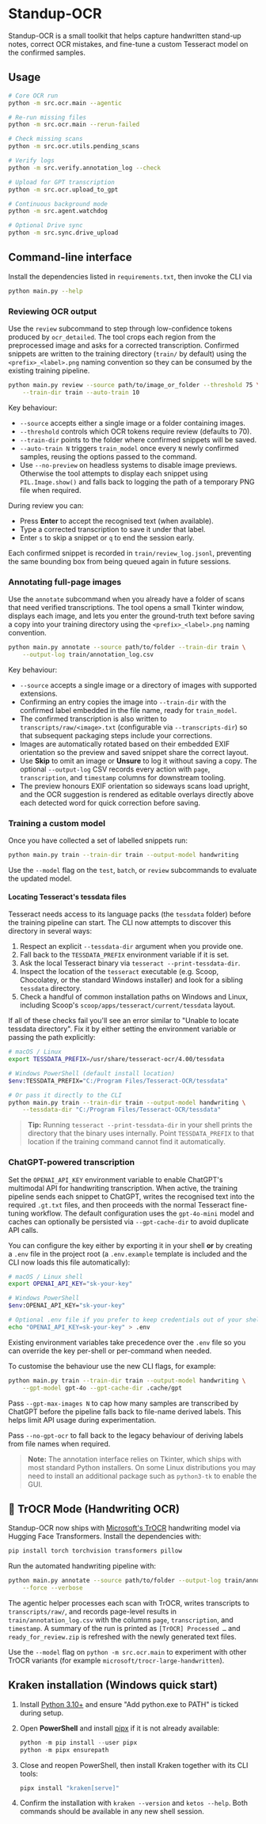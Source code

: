 # Standup-OCR

Standup-OCR is a small toolkit that helps capture handwritten stand-up notes,
correct OCR mistakes, and fine-tune a custom Tesseract model on the confirmed
samples.

## Usage

```bash
# Core OCR run
python -m src.ocr.main --agentic

# Re-run missing files
python -m src.ocr.main --rerun-failed

# Check missing scans
python -m src.ocr.utils.pending_scans

# Verify logs
python -m src.verify.annotation_log --check

# Upload for GPT transcription
python -m src.ocr.upload_to_gpt

# Continuous background mode
python -m src.agent.watchdog

# Optional Drive sync
python -m src.sync.drive_upload
```

## Command-line interface

Install the dependencies listed in `requirements.txt`, then invoke the CLI via

```bash
python main.py --help
```

### Reviewing OCR output

Use the `review` subcommand to step through low-confidence tokens produced by
`ocr_detailed`. The tool crops each region from the preprocessed image and asks
for a corrected transcription. Confirmed snippets are written to the training
directory (`train/` by default) using the `<prefix>_<label>.png` naming
convention so they can be consumed by the existing training pipeline.

```bash
python main.py review --source path/to/image_or_folder --threshold 75 \
    --train-dir train --auto-train 10
```

Key behaviour:

* `--source` accepts either a single image or a folder containing images.
* `--threshold` controls which OCR tokens require review (defaults to 70).
* `--train-dir` points to the folder where confirmed snippets will be saved.
* `--auto-train N` triggers `train_model` once every `N` newly confirmed
  samples, reusing the options passed to the command.
* Use `--no-preview` on headless systems to disable image previews. Otherwise
  the tool attempts to display each snippet using `PIL.Image.show()` and falls
  back to logging the path of a temporary PNG file when required.

During review you can:

* Press **Enter** to accept the recognised text (when available).
* Type a corrected transcription to save it under that label.
* Enter `s` to skip a snippet or `q` to end the session early.

Each confirmed snippet is recorded in `train/review_log.jsonl`, preventing the
same bounding box from being queued again in future sessions.

### Annotating full-page images

Use the `annotate` subcommand when you already have a folder of scans that need
verified transcriptions. The tool opens a small Tkinter window, displays each
image, and lets you enter the ground-truth text before saving a copy into your
training directory using the `<prefix>_<label>.png` naming convention.

```bash
python main.py annotate --source path/to/folder --train-dir train \
    --output-log train/annotation_log.csv
```

Key behaviour:

* `--source` accepts a single image or a directory of images with supported
  extensions.
* Confirming an entry copies the image into `--train-dir` with the confirmed
  label embedded in the file name, ready for `train_model`.
* The confirmed transcription is also written to
  ``transcripts/raw/<image>.txt`` (configurable via ``--transcripts-dir``) so
  that subsequent packaging steps include your corrections.
* Images are automatically rotated based on their embedded EXIF orientation so
  the preview and saved snippet share the correct layout.
* Use **Skip** to omit an image or **Unsure** to log it without saving a copy.
  The optional `--output-log` CSV records every action with `page`,
  `transcription`, and `timestamp` columns for downstream tooling.
* The preview honours EXIF orientation so sideways scans load upright, and the
  OCR suggestion is rendered as editable overlays directly above each detected
  word for quick correction before saving.

### Training a custom model

Once you have collected a set of labelled snippets run:

```bash
python main.py train --train-dir train --output-model handwriting
```

Use the `--model` flag on the `test`, `batch`, or `review` subcommands to
evaluate the updated model.

#### Locating Tesseract's tessdata files

Tesseract needs access to its language packs (the `tessdata` folder) before the
training pipeline can start. The CLI now attempts to discover this directory in
several ways:

1. Respect an explicit `--tessdata-dir` argument when you provide one.
2. Fall back to the `TESSDATA_PREFIX` environment variable if it is set.
3. Ask the local Tesseract binary via `tesseract --print-tessdata-dir`.
4. Inspect the location of the `tesseract` executable (e.g. Scoop, Chocolatey,
   or the standard Windows installer) and look for a sibling `tessdata`
   directory.
5. Check a handful of common installation paths on Windows and Linux, including
   Scoop's `scoop/apps/tesseract/current/tessdata` layout.

If all of these checks fail you'll see an error similar to "Unable to locate
tessdata directory". Fix it by either setting the environment variable or
passing the path explicitly:

```bash
# macOS / Linux
export TESSDATA_PREFIX=/usr/share/tesseract-ocr/4.00/tessdata

# Windows PowerShell (default install location)
$env:TESSDATA_PREFIX="C:/Program Files/Tesseract-OCR/tessdata"

# Or pass it directly to the CLI
python main.py train --train-dir train --output-model handwriting \
    --tessdata-dir "C:/Program Files/Tesseract-OCR/tessdata"
```

> **Tip:** Running `tesseract --print-tessdata-dir` in your shell prints the
> directory that the binary uses internally. Point `TESSDATA_PREFIX` to that
> location if the training command cannot find it automatically.

### ChatGPT-powered transcription

Set the `OPENAI_API_KEY` environment variable to enable ChatGPT's multimodal
API for handwriting transcription. When active, the training pipeline sends
each snippet to ChatGPT, writes the recognised text into the required
`.gt.txt` files, and then proceeds with the normal Tesseract fine-tuning
workflow. The default configuration uses the `gpt-4o-mini` model and caches can
optionally be persisted via `--gpt-cache-dir` to avoid duplicate API calls.

You can configure the key either by exporting it in your shell **or** by
creating a `.env` file in the project root (a `.env.example` template is
included and the CLI now loads this file automatically):

```bash
# macOS / Linux shell
export OPENAI_API_KEY="sk-your-key"

# Windows PowerShell
$env:OPENAI_API_KEY="sk-your-key"

# Optional .env file if you prefer to keep credentials out of your shell profile
echo "OPENAI_API_KEY=sk-your-key" > .env
```

Existing environment variables take precedence over the `.env` file so you can
override the key per-shell or per-command when needed.

To customise the behaviour use the new CLI flags, for example:

```bash
python main.py train --train-dir train --output-model handwriting \
    --gpt-model gpt-4o --gpt-cache-dir .cache/gpt
```

Pass `--gpt-max-images N` to cap how many samples are transcribed by ChatGPT
before the pipeline falls back to file-name derived labels. This helps limit API
usage during experimentation.

Pass `--no-gpt-ocr` to fall back to the legacy behaviour of deriving labels from
file names when required.

> **Note:** The annotation interface relies on Tkinter, which ships with most
> standard Python installers. On some Linux distributions you may need to
> install an additional package such as `python3-tk` to enable the GUI.

## 🧠 TrOCR Mode (Handwriting OCR)

Standup-OCR now ships with [Microsoft's TrOCR](https://huggingface.co/microsoft)
handwriting model via Hugging Face Transformers. Install the dependencies with:

```bash
pip install torch torchvision transformers pillow
```

Run the automated handwriting pipeline with:

```bash
python main.py annotate --source path/to/folder --output-log train/annotation_log.csv \
    --force --verbose
```

The agentic helper processes each scan with TrOCR, writes transcripts to
`transcripts/raw/`, and records page-level results in `train/annotation_log.csv`
with the columns `page`, `transcription`, and `timestamp`. A summary of the run
is printed as `[TrOCR] Processed …` and `ready_for_review.zip` is refreshed with
the newly generated text files.

Use the `--model` flag on `python -m src.ocr.main` to experiment with other
TrOCR variants (for example `microsoft/trocr-large-handwritten`).

## Kraken installation (Windows quick start)

1. Install [Python 3.10+](https://www.python.org/downloads/windows/) and ensure "Add python.exe to PATH" is ticked during setup.
2. Open **PowerShell** and install [pipx](https://pypa.github.io/pipx/) if it is not already available:

   ```powershell
   python -m pip install --user pipx
   python -m pipx ensurepath
   ```

3. Close and reopen PowerShell, then install Kraken together with its CLI tools:

   ```powershell
   pipx install "kraken[serve]"
   ```

4. Confirm the installation with `kraken --version` and `ketos --help`. Both commands should be available in any new shell session.
